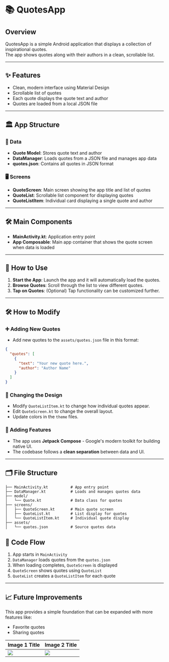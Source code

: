 # 📚 QuotesApp

## Overview
QuotesApp is a simple Android application that displays a collection of inspirational quotes.  
The app shows quotes along with their authors in a clean, scrollable list.

---

## ✨ Features
- Clean, modern interface using Material Design
- Scrollable list of quotes
- Each quote displays the quote text and author
- Quotes are loaded from a local JSON file

---

## 🏛 App Structure

### 📂 Data
- **Quote Model**: Stores quote text and author
- **DataManager**: Loads quotes from a JSON file and manages app data
- **quotes.json**: Contains all quotes in JSON format

### 🖥 Screens
- **QuoteScreen**: Main screen showing the app title and list of quotes
- **QuoteList**: Scrollable list component for displaying quotes
- **QuoteListItem**: Individual card displaying a single quote and author

---

## 🛠 Main Components
- **MainActivity.kt**: Application entry point
- **App Composable**: Main app container that shows the quote screen when data is loaded

---

## 🚀 How to Use
1. **Start the App**: Launch the app and it will automatically load the quotes.
2. **Browse Quotes**: Scroll through the list to view different quotes.
3. **Tap on Quotes**: (Optional) Tap functionality can be customized further.

---

## 🛠 How to Modify

### ➕ Adding New Quotes
- Add new quotes to the `assets/quotes.json` file in this format:
```json
{
  "quotes": [
    {
      "text": "Your new quote here.",
      "author": "Author Name"
    }
  ]
}
```

### 🎨 Changing the Design
- Modify `QuoteListItem.kt` to change how individual quotes appear.
- Edit `QuoteScreen.kt` to change the overall layout.
- Update colors in the `theme` files.

### 🚀 Adding Features
- The app uses **Jetpack Compose** - Google's modern toolkit for building native UI.
- The codebase follows a **clean separation** between data and UI.

---

## 🗂 File Structure
```
├── MainActivity.kt          # App entry point
├── DataManager.kt           # Loads and manages quotes data
├── model/
│   └── Quote.kt             # Data class for quotes
├── screens/
│   ├── QuoteScreen.kt       # Main quote screen
│   ├── QuoteList.kt         # List display for quotes
│   └── QuoteListItem.kt     # Individual quote display
├── assets/
│   └── quotes.json          # Source quotes data
```


## 🔄 Code Flow
1. App starts in `MainActivity`
2. `DataManager` loads quotes from the `quotes.json`
3. When loading completes, `QuoteScreen` is displayed
4. `QuoteScreen` shows quotes using `QuoteList`
5. `QuoteList` creates a `QuoteListItem` for each quote

---

## 📈 Future Improvements
This app provides a simple foundation that can be expanded with more features like:
- Favorite quotes
- Sharing quotes

| Image 1 Title | Image 2 Title |
|---|---|
| ![](https://github.com/user-attachments/assets/0323da9a-ffa4-4b2f-9d79-d38412a085b4) | ![](https://github.com/user-attachments/assets/0323da9a-ffa4-4b2f-9d79-d38412a085b4) |

